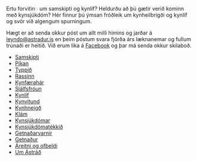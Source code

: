 Ertu forvitin<span style="color: #bbbbbb;font-weight: 300;">n</span> um samskipti og kynlíf? Heldurðu að þú gætir verið kominn með kynsjúkdóm? Hér finnur þú ýmsan fróðleik um kynheilbrigði og kynlíf og svör við algengum spurningum.

Hægt er að senda okkur póst um allt milli himins og jarðar á [leyndo@astradur.is](mailto:leyndo@astradur.is) en þeim póstum svara fjórða árs læknanemar og fullum trúnaði er heitið. Við erum líka á [Facebook](https://www.facebook.com/astradurkynfraedslufelag/) og þar má senda okkur skilaboð.

<div id="hlekkir">

  - [Samskipti](02_samskipti.md)
  - [Píkan](03_pikan.md)
  - [Typpið](04_typpid.md)
  - [Rassinn](05_rassinn.md)
  - [Kynfærahár](06_kynfaerahar.md)
  - [Sjálfsfróun](07_sjalfsfroun.md)
  - [Kynlíf](08_kynlif.md)
  - [Kynvitund](09_kynvitund.md)
  - [Kynhneigð](10_kynhneigd.md)
  - [Klám](11_klam.md)
  - [Kynsjúkdómar](12_kynsjukdomar.md)
  - [Kynsjúkdómatékkið](13_kynsjukdomatekk.md)
  - [Getnaðarvarnir](14_getnadarvarnir.md)
  - [Getnaður](15_getnadur.md)
  - [Áreitni og ofbeldi](16_areitni.md)
  - [Um Ástráð](um.md)

</div>
